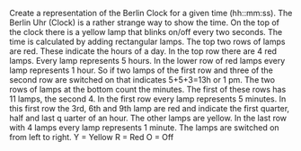 Create a representation of the Berlin Clock for a given time (hh::mm:ss).
The  Berlin  Uhr  (Clock)  is  a  rather  strange  way  to  show  the  time.
On  the  top  of  the 
clock  there  is  a  yellow  lamp  that  blinks  on/off  every  two  seconds.
The  time  is 
calculated by adding rectangular lamps.
The top two rows of lamps are red. These indicate the 
hours of  a day.  In the top row 
there  are  4 red  lamps.
Every lamp represents 5 hours. In the  lower row of red  lamps 
every lamp represents 1 hour.
So if two lamps of the first row and three of the second 
row are switched on that indicates 5+5+3=13h or 1 pm.
The two rows of lamps at the bottom count the minutes. The first of these rows has 11 
lamps, the second 4.
In the first row every lamp represents 5 minutes.
In this first row 
the 3rd, 6th and 9th lamp are red and indicate the first quarter, half and last q
uarter of 
an  hour.
The  other  lamps  are  yellow.  In  the  last  row  with  4  lamps  every  lamp 
represents 1 minute.
The lamps are switched on from left to right.
Y = Yellow
R = Red
O = Off